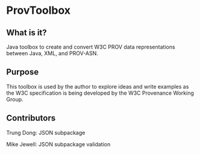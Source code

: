 ProvToolbox
===========

What is it?
-----------

Java toolbox to create and convert W3C PROV data representations between Java, XML, and PROV-ASN.


Purpose
-------

This toolbox is used by the author to explore ideas and write examples
as the W3C specification is being developed by the W3C Provenance
Working Group.

Contributors
------------
Trung Dong: JSON subpackage

Mike Jewell: JSON subpackage validation


